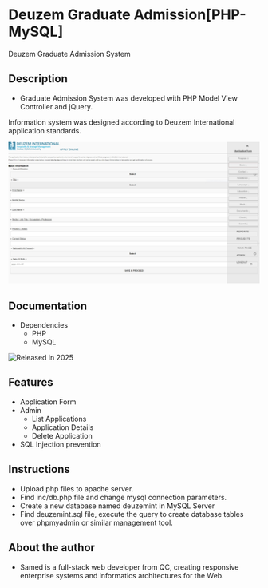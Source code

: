 # Deuzem Graduate Admission[PHP-MySQL]
Deuzem Graduate Admission System



## Description

* Graduate Admission System was developed with PHP Model View Controller and jQuery. 

Information system was designed according to Deuzem International application standards.

![Alt text](/screenshot.jpg?raw=true "Application Screenshot")

## Documentation
* Dependencies
  * PHP
  * MySQL
 
 ![Released in 2025](https://img.shields.io/badge/Released%20in-2025-gray)
## Features
* Application Form
* Admin
  * List Applications
  * Application Details
  * Delete Application
* SQL Injection prevention

## Instructions
* Upload php files to apache server.
* Find inc/db.php file and change mysql connection parameters.
* Create a new database named deuzemint in MySQL Server
* Find deuzemint.sql file, execute the query to create database tables over phpmyadmin or similar management tool.

## About the author
* Samed is a full-stack web developer from QC, creating responsive enterprise systems and informatics architectures for the Web.
